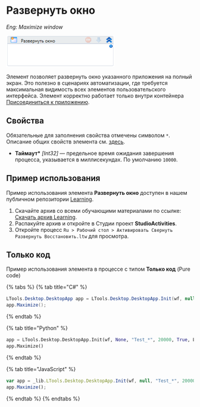# Развернуть окно

*Eng: Maximize window*

![](<../../../.gitbook/assets/image (68).png>)

Элемент позволяет развернуть окно указанного приложения на полный экран. Это полезно в сценариях автоматизации, где требуется максимальная видимость всех элементов пользовательского интерфейса. Элемент корректно работает только внутри контейнера [Присоединиться к приложению](https://docs.primo-rpa.ru/primo-rpa/g_elements/osnovnye-elementy/els_desktop/el_desktop_attach).


## Свойства
Обязательные для заполнения свойства отмечены символом `*`. Описание общих свойств элемента см. [здесь](https://docs.primo-rpa.ru/primo-rpa/primo-studio/process/elements#svoistva-elementa).

* **Таймаут\*** *[Int32]* — предельное время ожидания завершения процесса, указывается в миллисекундах. По умолчанию `10000`.


## Пример использования

Пример использования элемента **Развернуть окно** доступен в нашем публичном репозитории [Learning](https://github.com/PrimoRPA/Learning).

1. Скачайте архив со всеми обучающими материалами по ссылке: [Скачать архив Learning](https://github.com/PrimoRPA/Learning/archive/refs/heads/master.zip).
2. Распакуйте архив и откройте в Студии проект **StudioActivities**.
3. Откройте процесс `Ru > Рабочий стол > Активировать Свернуть Развернуть Восстановить.ltw` для просмотра.


## Только код

Пример использования элемента в процессе с типом **Только код** (Pure code)

{% tabs %}
{% tab title="C#" %}
```csharp
LTools.Desktop.DesktopApp app = LTools.Desktop.DesktopApp.Init(wf, null, "Test_*", 20000, true, LTools.Desktop.Model.DesktopTypes.UIAUTOMATION);
app.Maximize();
```
{% endtab %}

{% tab title="Python" %}
```python
app = LTools.Desktop.DesktopApp.Init(wf, None, "Test_*", 20000, True, LTools.Desktop.Model.DesktopTypes.UIAUTOMATION)
app.Maximize()
```
{% endtab %}

{% tab title="JavaScript" %}
```javascript
var app = _lib.LTools.Desktop.DesktopApp.Init(wf, null, "Test_*", 20000, true, _lib.LTools.Desktop.Model.DesktopTypes.UIAUTOMATION);
app.Maximize();
```
{% endtab %}
{% endtabs %}
